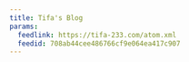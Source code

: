 ```yaml
---
title: Tifa's Blog
params:
  feedlink: https://tifa-233.com/atom.xml
  feedid: 708ab44cee486766cf9e064ea417c907
---
```

